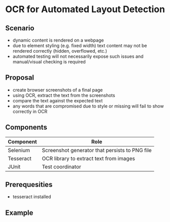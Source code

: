 # OCR for Automated Layout Detection

## Scenario

- dynamic content is rendered on a webpage
- due to element styling (e.g. fixed width) text content may not be rendered correctly (hidden, overflowed, etc.)
- automated testing will not necessarily expose such issues and manual/visual checking is required

## Proposal

- create browser screenshots of a final page
- using OCR, extract the text from the screenshots
- compare the text against the expected text
- any words that are compromised due to style or missing will fail to show correctly in OCR

## Components

| Component | Role |
|-----------|------|
| Selenium | Screenshot generator that persists to PNG file |
| Tesseract | OCR library to extract text from images |
| JUnit | Test coordinator |


## Prerequesities

- tesseract installed

## Example



